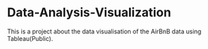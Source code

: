 # Data-Analysis-Visualization

This is a project about the data visualisation of the AirBnB data using Tableau(Public).
